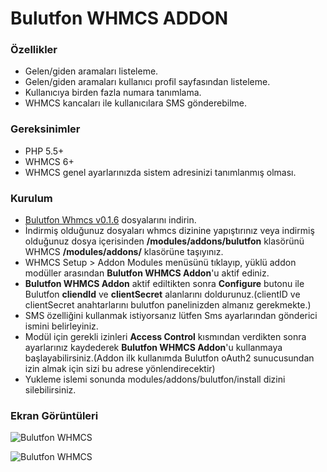 # Bulutfon WHMCS ADDON 

### Özellikler

* Gelen/giden aramaları listeleme.
* Gelen/giden aramaları kullanıcı profil sayfasından listeleme.
* Kullanıcıya birden fazla numara tanımlama.
* WHMCS kancaları ile kullanıcılara SMS gönderebilme.

### Gereksinimler

* PHP 5.5+
* WHMCS 6+
* WHMCS genel ayarlarınızda sistem adresinizi tanımlanmış olması.

### Kurulum

* [Bulutfon Whmcs v0.1.6](https://github.com/hakanersu/bulutfon-whmcs/releases/download/0.1.6/bulutfon-whmcs-0.1.6.zip) dosyalarını indirin.
* İndirmiş olduğunuz dosyaları whmcs dizinine yapıştırınız veya indirmiş olduğunuz dosya içerisinden **/modules/addons/bulutfon** klasörünü WHMCS **/modules/addons/** klasörüne taşıyınız.
* WHMCS Setup > Addon Modules menüsünü tıklayıp, yüklü addon modüller arasından **Bulutfon WHMCS Addon**'u aktif ediniz.
* **Bulutfon WHMCS Addon** aktif ediltikten sonra **Configure** butonu ile Bulutfon **cliendId** ve **clientSecret** alanlarını doldurunuz.(clientID ve clientSecret anahtarlarını bulutfon panelinizden almanız gerekmekte.)
* SMS özelliğini kullanmak istiyorsanız lütfen Sms ayarlarından gönderici ismini belirleyiniz.
* Modül için gerekli izinleri **Access Control** kısmından verdikten sonra ayarlarınız kaydederek **Bulutfon WHMCS Addon**'u kullanmaya başlayabilirsiniz.(Addon ilk kullanımda Bulutfon oAuth2 sunucusundan izin almak için sizi bu adrese yönlendirecektir)
* Yukleme islemi sonunda modules/addons/bulutfon/install dizini silebilirsiniz.

### Ekran Görüntüleri

![Bulutfon WHMCS](https://github.com/hakanersu/bulutfon-whmcs/blob/sms/screen-1.png "Bulutfon WHMCS Client Area")

![Bulutfon WHMCS](https://github.com/hakanersu/bulutfon-whmcs/blob/sms/screen-2.png "Bulutfon WHMCS Add Number")
